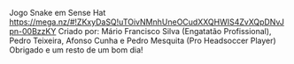Jogo Snake em  Sense Hat
https://mega.nz/#!ZKxyDaSQ!uTOivNMnhUneOCudXXQHWIS4ZvXQpDNvJpn-00BzzKY
Criado por: Mário Francisco Silva (Engatatão Profissional), Pedro Teixeira,
Afonso Cunha e Pedro Mesquita (Pro Headsoccer Player)
Obrigado e um resto de um bom dia!
